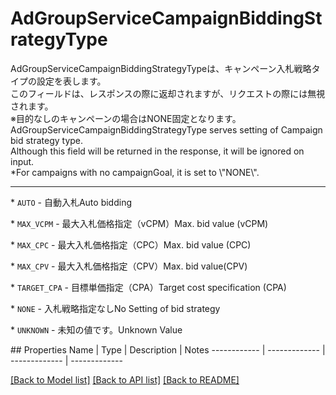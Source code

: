 # AdGroupServiceCampaignBiddingStrategyType

<div lang=\"ja\"> AdGroupServiceCampaignBiddingStrategyTypeは、キャンペーン入札戦略タイプの設定を表します。<br> このフィールドは、レスポンスの際に返却されますが、リクエストの際には無視されます。<br> ※目的なしのキャンペーンの場合はNONE固定となります。 </div> <div lang=\"en\"> AdGroupServiceCampaignBiddingStrategyType serves setting of Campaign bid strategy type.<br> Although this field will be returned in the response, it will be ignored on input.<br> *For campaigns with no campaignGoal, it is set to \"NONE\". </div> <hr> <p>* <code>AUTO</code> - <span lang=\"ja\">自動入札</span><span lang=\"en\">Auto bidding</span></p> <p>* <code>MAX_VCPM</code> - <span lang=\"ja\">最大入札価格指定（vCPM）</span><span lang=\"en\">Max. bid value (vCPM)</span></p> <p>* <code>MAX_CPC</code> - <span lang=\"ja\">最大入札価格指定（CPC）</span><span lang=\"en\">Max. bid value (CPC)</span></p> <p>* <code>MAX_CPV</code> - <span lang=\"ja\">最大入札価格指定（CPV）</span><span lang=\"en\">Max. bid value(CPV)</span></p> <p>* <code>TARGET_CPA</code> - <span lang=\"ja\">目標単価指定（CPA）</span><span lang=\"en\">Target cost specification (CPA)</span></p> <p>* <code>NONE</code> - <span lang=\"ja\">入札戦略指定なし</span><span lang=\"en\">No Setting of bid strategy</span></p> <p>* <code>UNKNOWN</code> - <span lang=\"ja\">未知の値です。</span><span lang=\"en\">Unknown Value</span></p> 
## Properties
Name | Type | Description | Notes
------------ | ------------- | ------------- | -------------

[[Back to Model list]](../README.md#documentation-for-models) [[Back to API list]](../README.md#documentation-for-api-endpoints) [[Back to README]](../README.md)


